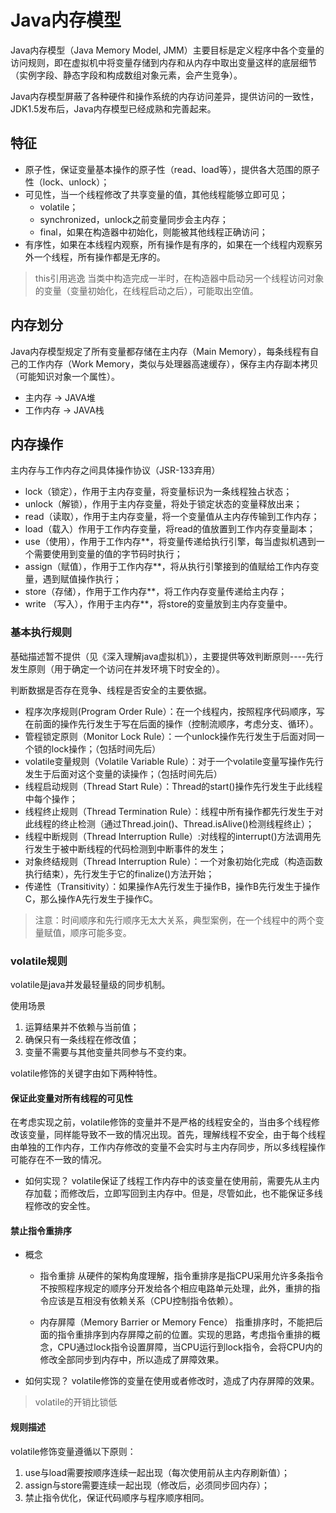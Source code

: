 # Java内存模型
Java内存模型（Java Memory Model, JMM）主要目标是定义程序中各个变量的访问规则，即在虚拟机中将变量存储到内存和从内存中取出变量这样的底层细节（实例字段、静态字段和构成数组对象元素，会产生竞争）。

Java内存模型屏蔽了各种硬件和操作系统的内存访问差异，提供访问的一致性，JDK1.5发布后，Java内存模型已经成熟和完善起来。

## 特征
- 原子性，保证变量基本操作的原子性（read、load等），提供各大范围的原子性（lock、unlock）；
- 可见性，当一个线程修改了共享变量的值，其他线程能够立即可见；
  - volatile；
  - synchronized，unlock之前变量同步会主内存；
  - final，如果在构造器中初始化，则能被其他线程正确访问；
- 有序性，如果在本线程内观察，所有操作是有序的，如果在一个线程内观察另外一个线程，所有操作都是无序的。

> this引用逃逸
当类中构造完成一半时，在构造器中启动另一个线程访问对象的变量（变量初始化，在线程启动之后），可能取出空值。




## 内存划分
Java内存模型规定了所有变量都存储在主内存（Main Memory），每条线程有自己的工作内存（Work Memory，类似与处理器高速缓存），保存主内存副本拷贝（可能知识对象一个属性）。

- 主内存 -> JAVA堆
- 工作内存 -> JAVA栈

## 内存操作
主内存与工作内存之间具体操作协议（JSR-133弃用）
- lock（锁定），作用于主内存变量，将变量标识为一条线程独占状态；
- unlock（解锁），作用于主内存变量，将处于锁定状态的变量释放出来；
- read（读取），作用于主内存变量，将一个变量值从主内存传输到工作内存；
- load（载入）作用于工作内存变量，将read的值放置到工作内存变量副本；
- use（使用），作用于工作内存**，将变量传递给执行引擎，每当虚拟机遇到一个需要使用到变量的值的字节码时执行；
- assign（赋值），作用于工作内存**，将从执行引擎接到的值赋给工作内存变量，遇到赋值操作执行；
- store（存储），作用于工作内存**，将工作内存变量传递给主内存；
- write （写入），作用于主内存**，将store的变量放到主内存变量中。

### 基本执行规则
基础描述暂不提供（见《深入理解java虚拟机》），主要提供等效判断原则----先行发生原则（用于确定一个访问在并发环境下时安全的）。

判断数据是否存在竞争、线程是否安全的主要依据。
- 程序次序规则(Program Order Rule）：在一个线程内，按照程序代码顺序，写在前面的操作先行发生于写在后面的操作（控制流顺序，考虑分支、循环）。
- 管程锁定原则（Monitor Lock Rule）：一个unlock操作先行发生于后面对同一个锁的lock操作；（包括时间先后）
- volatile变量规则（Volatile Variable Rule）：对于一个volatile变量写操作先行发生于后面对这个变量的读操作；（包括时间先后）
- 线程启动规则（Thread Start Rule）：Thread的start()操作先行发生于此线程中每个操作；
- 线程终止规则（Thread Termination Rule）：线程中所有操作都先行发生于对此线程的终止检测（通过Thread.join()、Thread.isAlive()检测线程终止）；
- 线程中断规则（Thread Interruption Rulle）:对线程的interrupt()方法调用先行发生于被中断线程的代码检测到中断事件的发生；
- 对象终结规则（Thread Interruption Rule）：一个对象初始化完成（构造函数执行结束），先行发生于它的finalize()方法开始；
- 传递性（Transitivity）：如果操作A先行发生于操作B，操作B先行发生于操作C，那么操作A先行发生于操作C。

> 注意：时间顺序和先行顺序无太大关系，典型案例，在一个线程中的两个变量赋值，顺序可能多变。






### volatile规则
volatile是java并发最轻量级的同步机制。

使用场景
1. 运算结果并不依赖与当前值；
2. 确保只有一条线程在修改值；
3. 变量不需要与其他变量共同参与不变约束。 

volatile修饰的关键字由如下两种特性。


#### 保证此变量对所有线程的可见性
  在考虑实现之前，volatile修饰的变量并不是严格的线程安全的，当由多个线程修改该变量，同样能导致不一致的情况出现。首先，理解线程不安全，由于每个线程由单独的工作内存，工作内存修改的变量不会实时与主内存同步，所以多线程操作可能存在不一致的情况。
  
- 如何实现？
  volatile保证了线程工作内存中的该变量在使用前，需要先从主内存加载；而修改后，立即写回到主内存中。但是，尽管如此，也不能保证多线程修改的安全性。
  
#### 禁止指令重排序
- 概念
  - 指令重排
  从硬件的架构角度理解，指令重排序是指CPU采用允许多条指令不按照程序规定的顺序分开发给各个相应电路单元处理，此外，重排的指令应该是互相没有依赖关系（CPU控制指令依赖）。
  
  - 内存屏障（Memory Barrier or Memory Fence）
  指重排序时，不能把后面的指令重排序到内存屏障之前的位置。实现的思路，考虑指令重排的概念，CPU通过lock指令设置屏障，当CPU运行到lock指令，会将CPU内的修改全部同步到内存中，所以造成了屏障效果。

- 如何实现？
  volatile修饰的变量在使用或者修改时，造成了内存屏障的效果。
    
> volatile的开销比锁低

#### 规则描述
volatile修饰变量遵循以下原则：
1. use与load需要按顺序连续一起出现（每次使用前从主内存刷新值）；
2. assign与store需要连续一起出现（修改后，必须同步回内存）；
3. 禁止指令优化，保证代码顺序与程序顺序相同。







